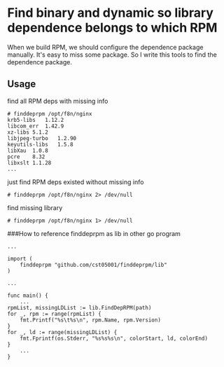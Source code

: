 # Find binary and dynamic so library dependence belongs to which RPM

When we build RPM, we should configure the dependence package manually. It's easy to miss some package. So I write this tools to find the dependence package.

## Usage

find all RPM deps with missing info

	# finddeprpm /opt/f8n/nginx 
	krb5-libs	1.12.2
	libcom_err	1.42.9
	xz-libs	5.1.2
	libjpeg-turbo	1.2.90
	keyutils-libs	1.5.8
	libXau	1.0.8
	pcre	8.32
	libxslt	1.1.28
	...

just find RPM deps existed without missing info

	# finddeprpm /opt/f8n/nginx 2> /dev/null

find missing library

	# finddeprpm /opt/f8n/nginx 1> /dev/null

###How to reference finddeprpm as lib in other go program

	...

	import (
		finddeprpm "github.com/cst05001/finddeprpm/lib"
	)

	...

	func main() {
		...
	rpmList, missingLDList := lib.FindDepRPM(path)
	for _, rpm := range(rpmList) {
		fmt.Printf("%s\t%s\n", rpm.Name, rpm.Version)
	}
	for _, ld := range(missingLDList) {
		fmt.Fprintf(os.Stderr, "%s%s%s\n", colorStart, ld, colorEnd)
	}
		...
	}

